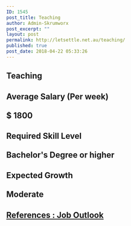 ```yaml
---
ID: 1545
post_title: Teaching
author: Admin-Skrumworx
post_excerpt: ""
layout: post
permalink: http://letsettle.net.au/teaching/
published: true
post_date: 2018-04-22 05:33:26
---
```

<h2>Teaching</h2>		
			<h2>Average Salary (Per week)<br><br>$ 1800 </h2>		
			<h2>Required Skill Level <br><br>Bachelor's Degree or higher</h2>		
			<h2>Expected Growth<br><br>Moderate</h2>		
			<h2><a href="http://joboutlook.gov.au">References : Job Outlook</a></h2>		
			<html>
  <head>
  </head>
  <body>
  </body>
</html>		
			<html>
  <head>
  </head>
  <body>
  </body>
</html>